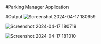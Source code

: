 #Parking Manager Application


 
#Output
![Screenshot 2024-04-17 180659](https://github.com/ayushmishra-10/ParkEase/assets/75697169/dac3ec21-ef58-43c1-8520-d56239ee3f26)


![Screenshot 2024-04-17 180719](https://github.com/ayushmishra-10/ParkEase/assets/75697169/afb0e5cc-9cb2-40c8-98a3-32d75baf64e5)


![Screenshot 2024-04-17 181010](https://github.com/ayushmishra-10/ParkEase/assets/75697169/65e6f857-fe59-41d3-8562-076d425dd8db)
